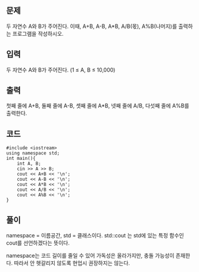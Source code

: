 ## 문제 
두 자연수 A와 B가 주어진다. 이때, A+B, A-B, A*B, A/B(몫), A%B(나머지)를 출력하는 프로그램을 작성하시오. 

## 입력
두 자연수 A와 B가 주어진다. (1 ≤ A, B ≤ 10,000)

## 출력
첫째 줄에 A+B, 둘째 줄에 A-B, 셋째 줄에 A*B, 넷째 줄에 A/B, 다섯째 줄에 A%B를 출력한다.

## 코드
```
#include <iostream>
using namespace std;
int main(){
    int A, B;
    cin >> A >> B;
    cout << A+B << '\n';
    cout << A-B << '\n';
    cout << A*B << '\n';
    cout << A/B << '\n';
    cout << A%B << '\n';    
}
```

## 풀이
namespace = 이름공간, std = 클래스이다.
std::cout 는 std에 있는 특정 함수인 cout를 선언하겠다는 뜻이다.

namespace는 코드 길이를 줄일 수 있어 가독성은 올라가지만, 충돌 가능성이 존재한다.
따라서 안 헷갈리지 않도록 현업시 권장하지는 않는다.
